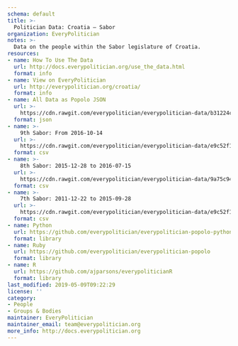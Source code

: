 ```yaml
---
schema: default
title: >-
  Politician Data: Croatia — Sabor
organization: EveryPolitician
notes: >-
  Data on the people within the Sabor legislature of Croatia.
resources:
- name: How To Use The Data
  url: http://docs.everypolitician.org/use_the_data.html
  format: info
- name: View on EveryPolitician
  url: http://everypolitician.org/croatia/
  format: info
- name: All Data as Popolo JSON
  url: >-
    https://cdn.rawgit.com/everypolitician/everypolitician-data/b31224cd3e21a256d783685679cffbf6e85fb22f/data/Croatia/Sabor/ep-popolo-v1.0.json
  format: json
- name: >-
    9th Sabor: From 2016-10-14
  url: >-
    https://cdn.rawgit.com/everypolitician/everypolitician-data/e9c52f15f91feffe0c72653e3e9cc192b9b5e23f/data/Croatia/Sabor/term-9.csv
  format: csv
- name: >-
    8th Sabor: 2015-12-28 to 2016-07-15
  url: >-
    https://cdn.rawgit.com/everypolitician/everypolitician-data/9a75c94fb3f01a45e5616242dec9743ba96f137f/data/Croatia/Sabor/term-8.csv
  format: csv
- name: >-
    7th Sabor: 2011-12-22 to 2015-09-28
  url: >-
    https://cdn.rawgit.com/everypolitician/everypolitician-data/e9c52f15f91feffe0c72653e3e9cc192b9b5e23f/data/Croatia/Sabor/term-7.csv
  format: csv
- name: Python
  url: https://github.com/everypolitician/everypolitician-popolo-python
  format: library
- name: Ruby
  url: https://github.com/everypolitician/everypolitician-popolo
  format: library
- name: R
  url: https://github.com/ajparsons/everypoliticianR
  format: library
last_modified: 2019-05-09T09:22:29
license: ''
category:
- People
- Groups & Bodies
maintainer: EveryPolitician
maintainer_email: team@everypolitician.org
more_info: http://docs.everypolitician.org
---
```

